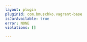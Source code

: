 ```yaml
---
layout: plugin
pluginId: com.bmuschko.vagrant-base
isJarAvailable: true
error: NONE
violations: []

---
```

